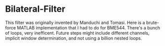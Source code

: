 # Bilateral-Filter
This filter was originally invented by Manduchi and Tomasi. Here is a brute-force MATLAB implementation that I had to do for BME544. There's a bunch of loops, very inefficent. Future steps might include different channels, implicit window determination, and not using a billion nested loops.